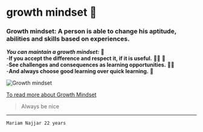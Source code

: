 
# growth mindset :brain:	

### Growth mindset: A person is able to change his aptitude, abilities and skills based on experiences.
***You can maintain a growth mindset:*** :muscle:	
-**If you accept the difference and respect it, if it is useful.** :red_haired_woman:	:man:	
-**See challenges and consequences as learning opportunities.** :climbing_woman:		
-**And always choose good learning over quick learning.** :monocle_face:	

![Growth mindset](https://www.nexus-education.com/wp-content/uploads/2019/06/continuum.png)

[To read more about Growth Mindset](https://www.mindsetworks.com/science/)


>Always be nice
***
`Mariam Najjar 22 years`
